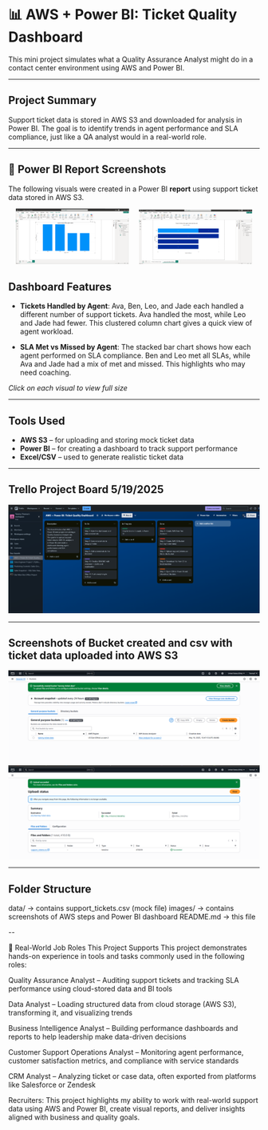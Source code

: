 # 📊 AWS + Power BI: Ticket Quality Dashboard



This mini project simulates what a Quality Assurance Analyst might do in a contact center environment using AWS and Power BI.

---

## Project Summary

Support ticket data is stored in AWS S3 and downloaded for analysis in Power BI. The goal is to identify trends in agent performance and SLA compliance, just like a QA analyst would in a real-world role.


---

## 📸  Power BI Report Screenshots

The following visuals were created in a Power BI **report** using support ticket data stored in AWS S3.

<p align="center">
  <img src="https://github.com/TammyTheAnalyst/aws-powerbi-ticket-quality-dashboard/blob/main/images/Screenshot%20(4696).png" alt="Tickets per Agent - Clustered Column Chart" width="45%" />
  &nbsp;&nbsp;&nbsp;
  <img src="https://github.com/TammyTheAnalyst/aws-powerbi-ticket-quality-dashboard/blob/main/images/Screenshot%20(4698).png" alt="SLA Met vs Missed per Agent - Stacked Bar Chart" width="45%" />
</p>

## Dashboard Features

- **Tickets Handled by Agent**: Ava, Ben, Leo, and Jade each handled a different number of support tickets.
  Ava handled the most, while Leo and Jade had fewer. This clustered column chart gives a quick view of agent workload.

- **SLA Met vs Missed by Agent**: The stacked bar chart shows how each agent performed on SLA compliance.
  Ben and Leo met all SLAs, while Ava and Jade had a mix of met and missed. This highlights who may need coaching.

*Click on each visual to view full size*

---

## Tools Used

- **AWS S3** – for uploading and storing mock ticket data
- **Power BI** – for creating a dashboard to track support performance
- **Excel/CSV** – used to generate realistic ticket data

---


## Trello Project Board 5/19/2025

![](https://github.com/TammyTheAnalyst/aws-powerbi-ticket-quality-dashboard/blob/main/images/Screenshot%20(4694).png)

---

## Screenshots of Bucket created and csv with ticket data uploaded into AWS S3

![Bucket](https://github.com/TammyTheAnalyst/aws-powerbi-ticket-quality-dashboard/blob/main/images/Screenshot%20(4691).png)
![Support tickets csv data](https://github.com/TammyTheAnalyst/aws-powerbi-ticket-quality-dashboard/blob/main/images/Screenshot%20(4692).png)

---


## Folder Structure

data/ → contains support_tickets.csv (mock file)
images/ → contains screenshots of AWS steps and Power BI dashboard
README.md → this file

--

💼 Real-World Job Roles This Project Supports
This project demonstrates hands-on experience in tools and tasks commonly used in the following roles:

Quality Assurance Analyst – Auditing support tickets and tracking SLA performance using cloud-stored data and BI tools

Data Analyst – Loading structured data from cloud storage (AWS S3), transforming it, and visualizing trends

Business Intelligence Analyst – Building performance dashboards and reports to help leadership make data-driven decisions

Customer Support Operations Analyst – Monitoring agent performance, customer satisfaction metrics, and compliance with service standards

CRM Analyst – Analyzing ticket or case data, often exported from platforms like Salesforce or Zendesk

Recruiters: This project highlights my ability to work with real-world support data using AWS and Power BI, create visual reports, and deliver insights aligned with business and quality goals.






